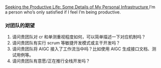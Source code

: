 [Seeking the Productive Life: Some Details of My Personal Infrastructure
](https://writings.stephenwolfram.com/2019/02/seeking-the-productive-life-some-details-of-my-personal-infrastructure/)
I’m a person who’s only satisfied if I feel I’m being productive.

### 对团队的期望
1. 请问贵团队对 cr 和单测重视程度如何，可以简单描述一下对应机制吗？
2. 请问贵团队有实行 scrum 等敏捷开发模式或主干开发吗？
3. 请问贵团队将 AIGC 接入了工作流当中吗？比如使用 AIGC 生成接口文档、测试用例等。
4. 请问贵团队有意愿/正在推行全栈开发吗？
